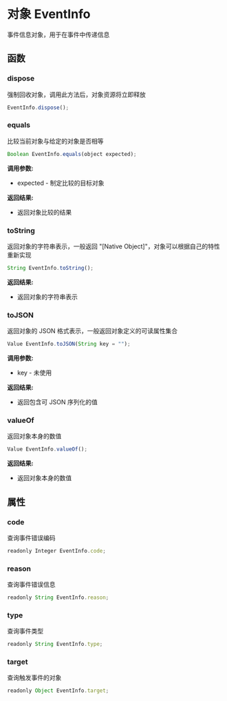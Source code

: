 # 对象 EventInfo
事件信息对象，用于在事件中传递信息

## 函数
        
### dispose
强制回收对象，调用此方法后，对象资源将立即释放
```JavaScript
EventInfo.dispose();
```

### equals
比较当前对象与给定的对象是否相等
```JavaScript
Boolean EventInfo.equals(object expected);
```

**调用参数:**
* expected - 制定比较的目标对象

**返回结果:**
* 返回对象比较的结果

### toString
返回对象的字符串表示，一般返回 &#34;[Native Object]&#34;，对象可以根据自己的特性重新实现
```JavaScript
String EventInfo.toString();
```

**返回结果:**
* 返回对象的字符串表示

### toJSON
返回对象的 JSON 格式表示，一般返回对象定义的可读属性集合
```JavaScript
Value EventInfo.toJSON(String key = "");
```

**调用参数:**
* key - 未使用

**返回结果:**
* 返回包含可 JSON 序列化的值

### valueOf
返回对象本身的数值
```JavaScript
Value EventInfo.valueOf();
```

**返回结果:**
* 返回对象本身的数值

## 属性
        
### code
查询事件错误编码
```JavaScript
readonly Integer EventInfo.code;
```

### reason
查询事件错误信息
```JavaScript
readonly String EventInfo.reason;
```

### type
查询事件类型
```JavaScript
readonly String EventInfo.type;
```

### target
查询触发事件的对象
```JavaScript
readonly Object EventInfo.target;
```

